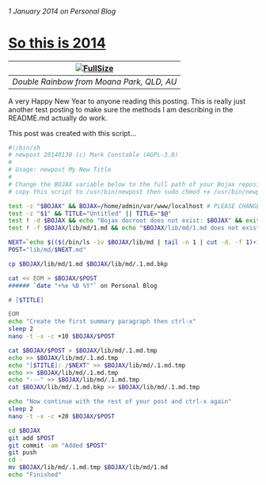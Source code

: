 ###### 1 January 2014 on Personal Blog

# [So this is 2014]

|[![FullSize][2]][1]|
|:---:|
| _Double Rainbow from Moana Park, QLD, AU_ |

A very Happy New Year to anyone reading this posting. This is really just
another test posting to make sure the methods I am describing in the
README.md actually do work.

This post was created with this script...

``` bash
#!/bin/sh
# newpost 20140130 (c) Mark Constable (AGPL-3.0)
#
# Usage: newpost My New Title
#
# Change the BOJAX variable below to the full path of your Bojax repository and
# copy this script to /usr/bin/newpost then sudo chmod +x /usr/bin/newpost.

test -z "$BOJAX" && BOJAX=/home/admin/var/www/localhost # PLEASE CHANGE
test -z "$1" && TITLE="Untitled" || TITLE="$@"
test ! -d $BOJAX && echo "Bojax docroot does not exist: $BOJAX" && exit 1
test ! -f $BOJAX/lib/md/1.md && echo "$BOJAX/lib/md/1.md does not exist" && exit 2

NEXT=`echo $(($(/bin/ls -1v $BOJAX/lib/md | tail -n 1 | cut -d. -f 1)+1))`
POST="lib/md/$NEXT.md"

cp $BOJAX/lib/md/1.md $BOJAX/lib/md/.1.md.bkp

cat << EOM > $BOJAX/$POST
###### `date "+%e %B %Y"` on Personal Blog

# [$TITLE]

EOM
echo "Create the first summary paragraph then ctrl-x"
sleep 2
nano -t -x -c +10 $BOJAX/$POST

cat $BOJAX/$POST > $BOJAX/lib/md/.1.md.tmp
echo >> $BOJAX/lib/md/.1.md.tmp
echo "[$TITLE]: /$NEXT" >> $BOJAX/lib/md/.1.md.tmp
echo >> $BOJAX/lib/md/.1.md.tmp
echo "---" >> $BOJAX/lib/md/.1.md.tmp
cat $BOJAX/lib/md/.1.md.bkp >> $BOJAX/lib/md/.1.md.tmp

echo "Now continue with the rest of your post and ctrl-x again"
sleep 2
nano -t -x -c +20 $BOJAX/$POST

cd $BOJAX
git add $POST
git commit -am "Added $POST"
git push
cd -
mv $BOJAX/lib/md/.1.md.tmp $BOJAX/lib/md/1.md
echo "Finished"
```

[So this is 2014]: /1
[1]: http://u2.renta.net/lib/img/double_rainbow.jpg
[2]: /lib/img/double_rainbow.jpg
